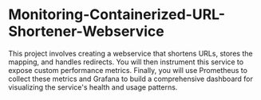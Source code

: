 # Monitoring-Containerized-URL-Shortener-Webservice
This project involves creating a webservice that shortens URLs, stores the  mapping, and handles redirects. You will then instrument this service to expose custom  performance metrics. Finally, you will use Prometheus to collect these metrics and Grafana to  build a comprehensive dashboard for visualizing the service's health and usage patterns.
